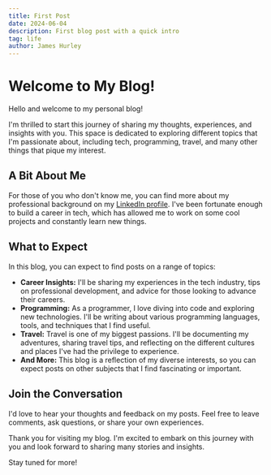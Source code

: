 ```yaml
---
title: First Post
date: 2024-06-04
description: First blog post with a quick intro
tag: life
author: James Hurley
---
```


# Welcome to My Blog!

Hello and welcome to my personal blog!

I'm thrilled to start this journey of sharing my thoughts, experiences, and insights with you. This space is dedicated to exploring different topics that I'm passionate about, including tech, programming, travel, and many other things that pique my interest.

## A Bit About Me

For those of you who don't know me, you can find more about my professional background on my [LinkedIn profile](https://www.linkedin.com/in/jhurley1/). I've been fortunate enough to build a career in tech, which has allowed me to work on some cool projects and constantly learn new things.

## What to Expect

In this blog, you can expect to find posts on a range of topics:

- **Career Insights:** I'll be sharing my experiences in the tech industry, tips on professional development, and advice for those looking to advance their careers.
- **Programming:** As a programmer, I love diving into code and exploring new technologies. I'll be writing about various programming languages, tools, and techniques that I find useful.
- **Travel:** Travel is one of my biggest passions. I'll be documenting my adventures, sharing travel tips, and reflecting on the different cultures and places I've had the privilege to experience.
- **And More:** This blog is a reflection of my diverse interests, so you can expect posts on other subjects that I find fascinating or important.

## Join the Conversation

I'd love to hear your thoughts and feedback on my posts. Feel free to leave comments, ask questions, or share your own experiences.

Thank you for visiting my blog. I'm excited to embark on this journey with you and look forward to sharing many stories and insights.

Stay tuned for more!
